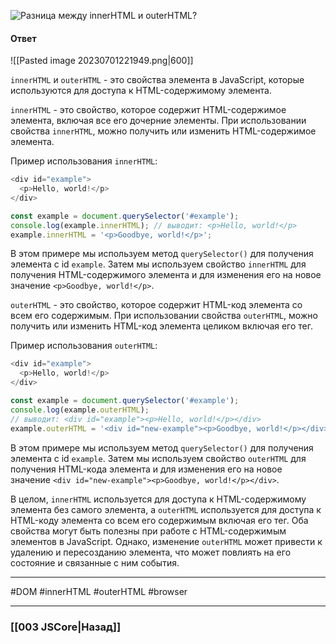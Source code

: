 ![Разница между `innerHTML` и `outerHTML`?](https://youtu.be/xZLxdts7ZW4?t=621)

#### Ответ

![[Pasted image 20230701221949.png|600]]

`innerHTML` и `outerHTML` - это свойства элемента в JavaScript, которые используются для доступа к HTML-содержимому элемента.

`innerHTML` - это свойство, которое содержит HTML-содержимое элемента, включая все его дочерние элементы. При использовании свойства `innerHTML`, можно получить или изменить HTML-содержимое элемента.

Пример использования `innerHTML`:

```javascript
<div id="example">
  <p>Hello, world!</p>
</div>
```

```javascript
const example = document.querySelector('#example');
console.log(example.innerHTML); // выводит: <p>Hello, world!</p>
example.innerHTML = '<p>Goodbye, world!</p>';
```

В этом примере мы используем метод `querySelector()` для получения элемента с id `example`. Затем мы используем свойство `innerHTML` для получения HTML-содержимого элемента и для изменения его на новое значение `<p>Goodbye, world!</p>`.

`outerHTML` - это свойство, которое содержит HTML-код элемента со всем его содержимым. При использовании свойства `outerHTML`, можно получить или изменить HTML-код элемента целиком включая его тег.

Пример использования `outerHTML`:

```javascript
<div id="example">
  <p>Hello, world!</p>
</div>
```

```javascript
const example = document.querySelector('#example');
console.log(example.outerHTML); 
// выводит: <div id="example"><p>Hello, world!</p></div>
example.outerHTML = '<div id="new-example"><p>Goodbye, world!</p></div>';
```

В этом примере мы используем метод `querySelector()` для получения элемента с id `example`. Затем мы используем свойство `outerHTML` для получения HTML-кода элемента и для изменения его на новое значение `<div id="new-example"><p>Goodbye, world!</p></div>`.

В целом, `innerHTML` используется для доступа к HTML-содержимому элемента без самого элемента, а `outerHTML` используется для доступа к HTML-коду элемента со всем его содержимым включая его тег. Оба свойства могут быть полезны при работе с HTML-содержимым элементов в JavaScript. Однако, изменение `outerHTML` может привести к удалению и пересозданию элемента, что может повлиять на его состояние и связанные с ним события.

___
#DOM #innerHTML #outerHTML #browser 

___

### [[003 JSCore|Назад]]